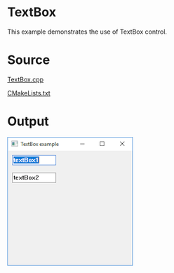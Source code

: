 # TextBox

This example demonstrates the use of TextBox control.

# Source

[TextBox.cpp](./TextBox.cpp)

[CMakeLists.txt](./CMakeLists.txt)

# Output

![GitHub Logo](../../docs/Pictures/TextBox.png)


















